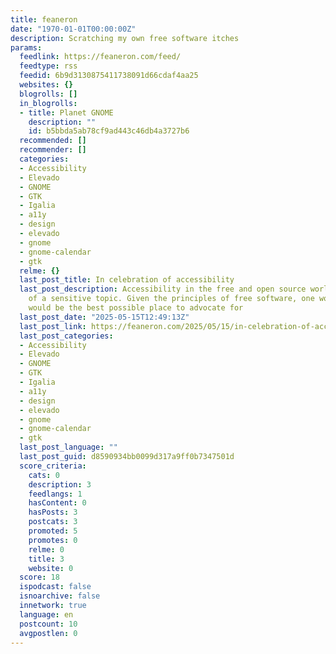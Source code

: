 ```yaml
---
title: feaneron
date: "1970-01-01T00:00:00Z"
description: Scratching my own free software itches
params:
  feedlink: https://feaneron.com/feed/
  feedtype: rss
  feedid: 6b9d3130875411738091d66cdaf4aa25
  websites: {}
  blogrolls: []
  in_blogrolls:
  - title: Planet GNOME
    description: ""
    id: b5bbda5ab78cf9ad443c46db4a3727b6
  recommended: []
  recommender: []
  categories:
  - Accessibility
  - Elevado
  - GNOME
  - GTK
  - Igalia
  - a11y
  - design
  - elevado
  - gnome
  - gnome-calendar
  - gtk
  relme: {}
  last_post_title: In celebration of accessibility
  last_post_description: Accessibility in the free and open source world is somewhat
    of a sensitive topic. Given the principles of free software, one would think it
    would be the best possible place to advocate for
  last_post_date: "2025-05-15T12:49:13Z"
  last_post_link: https://feaneron.com/2025/05/15/in-celebration-of-accessibility/
  last_post_categories:
  - Accessibility
  - Elevado
  - GNOME
  - GTK
  - Igalia
  - a11y
  - design
  - elevado
  - gnome
  - gnome-calendar
  - gtk
  last_post_language: ""
  last_post_guid: d8590934bb0099d317a9ff0b7347501d
  score_criteria:
    cats: 0
    description: 3
    feedlangs: 1
    hasContent: 0
    hasPosts: 3
    postcats: 3
    promoted: 5
    promotes: 0
    relme: 0
    title: 3
    website: 0
  score: 18
  ispodcast: false
  isnoarchive: false
  innetwork: true
  language: en
  postcount: 10
  avgpostlen: 0
---
```

